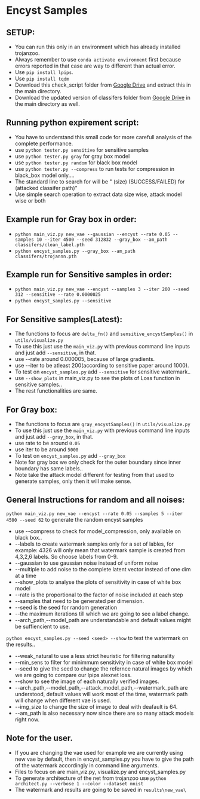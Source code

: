 # Encyst Samples

## SETUP:
* You can run this only in an environment which has already installed trojanzoo.
* Always remember to use `conda activate environment` first because errors reported in that case are way to different than actual error.
* Use `pip install lpips`.
* Use `pip install tqdm`
* Download this check_script folder from [Google Drive](https://drive.google.com/file/d/1pXD53Re96tkwYGK8e4EV8TI8zQKBuw_K/view?usp=sharing) and extract this in the main directory.
* Download the updated version of classifers folder from [Google Drive](https://drive.google.com/drive/folders/1hj16q2TW3JFhEL4d9pEdtxdrTxjnB8kW?usp=sharing) in the main directory as well.

## Running python expirement script:
* You have to understand this small code for more carefull analysis of the complete performance.
* use `python tester.py sensitive` for sensitive samples
* use `python tester.py gray` for gray box model
* use `python tester.py random` for black box model
* use `python tester.py --compress` to run tests for compression in black_box model only....
* The standard line to search for will be " (size) (SUCCESS/FAILED) for (attacked classifer path)"
* Use simple search operation to extract data size wise, attack model wise or both

## Example run for Gray box in order:

* `python main_viz.py new_vae --gaussian --encyst --rate 0.05 --samples 10 --iter 4500 --seed 312832 --gray_box --am_path classifers/clean_label.pth`
* `python encyst_samples.py --gray_box --am_path classifers/trojannn.pth`

## Example run for Sensitive samples in order:
*  `python main_viz.py new_vae --encyst --samples 3 --iter 200 --seed 312 --sensitive --rate 0.0000025`
* `python encyst_samples.py --sensitive`

## For Sensitive samples(Latest):
* The functions to focus are `delta_fn()` and `sensitive_encystSamples()` in `utils/visualize.py`
* To use this just use the `main_viz.py` with previous command line inputs and just add `--sensitive`, in that.
* use --rate around 0.000005, because of large gradients.
* use --iter to be atleast 200(according to sensitive paper around 1000).
* To test on `encyst_samples.py` add `--sensitive` for sensitive watermark..
* use `--show_plots` in main_viz.py to see the plots of Loss function in sensitive samples..
* The rest functionalities are same.

## For Gray box:
* The functions to focus are `gray_encystSamples()` in `utils/visualize.py`
* To use this just use the `main_viz.py` with previous command line inputs and just add `--gray_box`, in that.
* use rate to be around `0.05`
* use iter to be around `5000`
* To test on `encyst_samples.py` add `--gray_box`
* Note for gray box we only check for the outer boundary since inner boundary has same labels..
* Note take the attack model different for testing from that used to generate samples, only then it will make sense.


## General Instructions for random and all noises:
`python main_viz.py new_vae --encyst --rate 0.05 --samples 5 --iter 4500 --seed 62` to generate the random encyst samples
* use --compress to check for model_compression, only available on black box..
* --labels to create watermark samples only for a set of lables, for example: 4326 will only mean that watermark sample is created from 4,3,2,6 labels. So choose labels from 0-9.
* --gaussian to use gaussian noise instead of uniform noise
* --multiple to add noise to the complete latent vector instead of one dim at a time
* --show_plots to analyse the plots of sensitivity in case of white box model
* --rate is the proportional to the factor of noise included at each step
* --samples that need to be generated per dimension.
* --seed is the seed for random generation
* --the maximum iterations till which we are going to see a label change.
* --arch_path,--model_path are understandable and default values might be suffiencient to use.

`python encyst_samples.py --seed <seed> --show` to test the watermark on the results..
* --weak_natural to use a less strict heuristic for filtering naturality
* --min_sens to filter for minimmum sensitivity in case of white box model
* --seed <seed>  to give the seed to change the refernce natural images by which we are going to compare our lpips alexnet loss.
* --show to see the image of each naturally verified images.
* --arch_path,--model_path,--attack_model_path,--watermark_path are understood, default values will work most of the time, watermark path will change when different vae is used.
* --img_size to change the size of image to deal with deafault is 64.
* --am_path is also necessary now since there are so many attack models right now.

## Note for the user.
* If you are changing the vae used for example we are currently using new vae by default, then in encyst_samples.py you have to give the path of the watermark accordingly in command line arguments.
* Files to focus on are main_viz.py, visualize.py and encyst_samples.py
* To generate architecture of the net from trojanzoo use `python architect.py --verbose 1 --color --dataset mnist`
* The watermark and results are going to be saved in `results\new_vae\`
